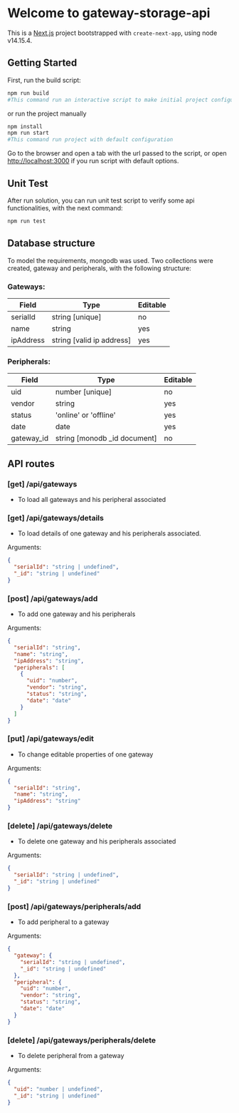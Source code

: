 # Welcome to gateway-storage-api

This is a [Next.js](https://nextjs.org/) project bootstrapped with `create-next-app`, using node v14.15.4.

## Getting Started

First, run the build script:

```bash
npm run build
#This command run an interactive script to make initial project configuration.
```

or run the project manually

```bash
npm install
npm run start
#This command run project with default configuration
```

Go to the browser and open a tab with the url passed to the script, or open <http://localhost:3000> if you run script with default options.

## Unit Test

After run solution, you can run unit test script to verify some api functionalities, with the next command:

```bash
npm run test
```

## Database structure

To model the requirements, mongodb was used. Two collections were created, gateway and peripherals, with the following structure:

### Gateways:

| Field     | Type                        | Editable |
| --------- | --------------------------- | -------- |
| serialId  | string \[unique\]           | no       |
| name      | string                      | yes      |
| ipAddress | string \[valid ip address\] | yes      |

### Peripherals:

| Field      | Type                            | Editable |
| ---------- | ------------------------------- | -------- |
| uid        | number \[unique\]               | no       |
| vendor     | string                          | yes      |
| status     | 'online' or 'offline'           | yes      |
| date       | date                            | yes      |
| gateway_id | string \[monodb \_id document\] | no       |

## API routes

### \[get\] /api/gateways

- To load all gateways and his peripheral associated

### \[get\] /api/gateways/details

- To load details of one gateway and his peripherals associated.

Arguments:

```json
{
  "serialId": "string | undefined",
  "_id": "string | undefined"
}
```

### \[post\] /api/gateways/add

- To add one gateway and his peripherals

Arguments:

```json
{
  "serialId": "string",
  "name": "string",
  "ipAddress": "string",
  "peripherals": [
    {
      "uid": "number",
      "vendor": "string",
      "status": "string",
      "date": "date"
    }
  ]
}
```

### \[put\] /api/gateways/edit

- To change editable properties of one gateway

Arguments:

```json
{
  "serialId": "string",
  "name": "string",
  "ipAddress": "string"
}
```

### \[delete\] /api/gateways/delete

- To delete one gateway and his peripherals associated

Arguments:

```json
{
  "serialId": "string | undefined",
  "_id": "string | undefined"
}
```

### \[post\] /api/gateways/peripherals/add

- To add peripheral to a gateway

Arguments:

```json
{
  "gateway": {
    "serialId": "string | undefined",
    "_id": "string | undefined"
  },
  "peripheral": {
    "uid": "number",
    "vendor": "string",
    "status": "string",
    "date": "date"
  }
}
```

### \[delete\] /api/gateways/peripherals/delete

- To delete peripheral from a gateway

Arguments:

```json
{
  "uid": "number | undefined",
  "_id": "string | undefined"
}
```
